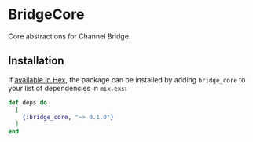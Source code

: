 # BridgeCore

Core abstractions for Channel Bridge.

## Installation

If [available in Hex](https://hex.pm/docs/publish), the package can be installed
by adding `bridge_core` to your list of dependencies in `mix.exs`:

```elixir
def deps do
  [
    {:bridge_core, "~> 0.1.0"}
  ]
end
```

